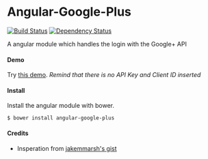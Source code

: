 Angular-Google-Plus
==================

[![Build Status](https://travis-ci.org/mrzmyr/angular-google-plus.png)](https://travis-ci.org/mrzmyr/angular-google-plus) 
[![Dependency Status](https://david-dm.org/mrzmyr/angular-google-plus.png)](https://david-dm.org/mrzmyr/angular-google-plus) 

A angular module which handles the login with the Google+ API

#### Demo

Try [this demo](http://plnkr.co/edit/jvHVtNedJoPcqRKg8OLz?p=preview). _Remind that there is no API Key and Client ID inserted_


#### Install

Install the angular module with bower.

```
$ bower install angular-google-plus
````

#### Credits

- Insperation from [jakemmarsh's gist](https://gist.github.com/jakemmarsh/5809963)
